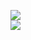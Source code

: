 [![](https://img.shields.io/badge/Made%20With-Github%20Spray-lightgrey.svg?style=for-the-badge&logo=github)](https://github.com/Annihil/github-spray#13848)  
[![](https://i.imgur.com/2DrTn0Z.gif)](https://github.com/Annihil/github-spray)